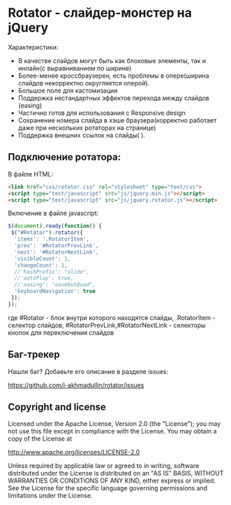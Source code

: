 Rotator - слайдер-монстер на jQuery
=================

Характеристики:

* В качестве слайдов могут быть как блоковые элементы, так и инлайн(с выравниванием по ширине)
* Более-менее кроссбраузерен, есть проблемы в опере(ширина слайдов некорректно округляется оперой).
* Большое поле для кастомизации
* Поддержка нестандартных эффектов перехода между слайдов (easing)
* Частично готов для использования c Responsive design
* Сохранение номера слайда в хэше браузера(корректно работает даже при нескольких ротаторах на странице) 
* Поддержка внешних ссылок на слайды(  ).

Подключение ротатора:
-----------

В файле HTML:

``` html
<link href="css/rotator.css" rel="stylesheet" type="text/css">
<script type="text/javascript" src="js/jquery.min.js"></script>
<script type="text/javascript" src="js/jquery.rotator.js"></script>
```

Включение в файле javascript:

``` javascript
$(document).ready(function() {
 $("#Rotator").rotator({
  'items': '.RotatorItem',
  'prev': '#RotatorPrevLink',
  'next': '#RotatorNextLink',
  'visibleCount': 1,
  'changeCount': 1,
  //'hashPrefix': "slide",
  //'autoPlay': true,
  //'easing': "easeOutQuad",
  'keyboardNavigation': true
 });
});
```

где #Rotator - блок внутри которого находятся слайды, 
.RotatorItem - селектор слайдов,
#RotatorPrevLink,#RotatorNextLink - селекторы кнопок для переключения слайдов


Баг-трекер
-----------

Нашли баг? Добавьте его описание в разделе issues:

https://github.com/i-akhmadullin/rotator/issues


Copyright and license
---------------------

Licensed under the Apache License, Version 2.0 (the "License"); you may not
use this file except in compliance with the License. You may obtain a copy of
the License at

http://www.apache.org/licenses/LICENSE-2.0

Unless required by applicable law or agreed to in writing, software
distributed under the License is distributed on an "AS IS" BASIS, WITHOUT
WARRANTIES OR CONDITIONS OF ANY KIND, either express or implied. See the
License for the specific language governing permissions and limitations under
the License.